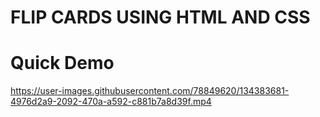# FLIP CARDS USING HTML AND CSS

# Quick Demo

https://user-images.githubusercontent.com/78849620/134383681-4976d2a9-2092-470a-a592-c881b7a8d39f.mp4

